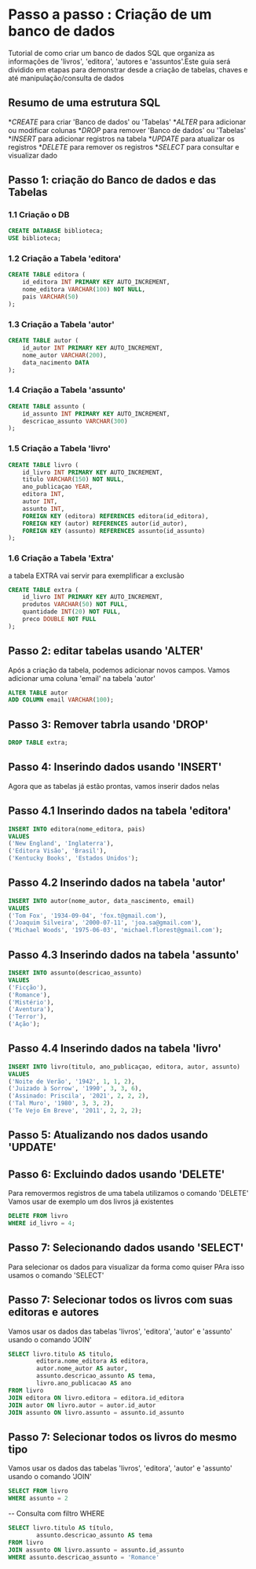 # Passo a passo : Criação de um banco de dados
Tutorial de como criar um banco de dados SQL que organiza as informações de 'livros', 'editora', 'autores e 'assuntos'.Este guia será dividido em etapas para demonstrar desde a criação de tabelas, chaves e até manipulação/consulta de dados

## Resumo de uma estrutura SQL

*_CREATE_ para criar 'Banco de dados' ou 'Tabelas'
*_ALTER_ para adicionar ou modificar colunas
*_DROP_ para remover 'Banco de dados' ou 'Tabelas'
*_INSERT_ para adicionar registros na tabela
*_UPDATE_ para atualizar os registros
*_DELETE_ para remover os registros
*_SELECT_ para consultar e visualizar dado

## Passo 1: criação do Banco de dados e das Tabelas
### 1.1 Criação o DB

```SQL
CREATE DATABASE biblioteca;
USE biblioteca;
```

### 1.2 Criação a Tabela 'editora'

```SQL
CREATE TABLE editora (
    id_editora INT PRIMARY KEY AUTO_INCREMENT,
    nome_editora VARCHAR(100) NOT NULL,
    pais VARCHAR(50)
);
```
### 1.3 Criação a Tabela 'autor'

```SQL
CREATE TABLE autor (
    id_autor INT PRIMARY KEY AUTO_INCREMENT,
    nome_autor VARCHAR(200),
    data_nacimento DATA
);
```

### 1.4 Criação a Tabela 'assunto'

```SQL
CREATE TABLE assunto (
    id_assunto INT PRIMARY KEY AUTO_INCREMENT,
    descricao_assunto VARCHAR(300)
);
```
### 1.5 Criação a Tabela 'livro'

```SQL
CREATE TABLE livro (
    id_livro INT PRIMARY KEY AUTO_INCREMENT,
    titulo VARCHAR(150) NOT NULL,
    ano_publicaçao YEAR,
    editora INT,
    autor INT,
    assunto INT,
    FOREIGN KEY (editora) REFERENCES editora(id_editora),
    FOREIGN KEY (autor) REFERENCES autor(id_autor),
    FOREIGN KEY (assunto) REFERENCES assunto(id_assunto)
);
```
### 1.6 Criação a Tabela 'Extra'
a tabela EXTRA vai servir para exemplificar a exclusão

```SQL
CREATE TABLE extra (
    id_livro INT PRIMARY KEY AUTO_INCREMENT,
    produtos VARCHAR(50) NOT FULL,
    quantidade INT(20) NOT FULL,
    preco DOUBLE NOT FULL
);
```
## Passo 2: editar tabelas usando 'ALTER'
Após a criação da tabela, podemos adicionar novos campos. Vamos adicionar uma coluna 'email' na tabela 'autor'

```SQL
ALTER TABLE autor
ADD COLUMN email VARCHAR(100);
```
## Passo 3: Remover tabrla usando 'DROP'

```SQL
DROP TABLE extra;
```

## Passo 4: Inserindo dados usando 'INSERT'
Agora que as tabelas já estão prontas, vamos inserir dados nelas

## Passo 4.1 Inserindo dados na tabela 'editora'

```SQL
INSERT INTO editora(nome_editora, pais)
VALUES
('New England', 'Inglaterra'),
('Editora Visão', 'Brasil'),
('Kentucky Books', 'Estados Unidos');
```

## Passo 4.2 Inserindo dados na tabela 'autor'

```SQL
INSERT INTO autor(nome_autor, data_nascimento, email)
VALUES
('Tom Fox', '1934-09-04', 'fox.t@gmail.com'),
('Joaquim Silveira', '2000-07-11', 'joa.sa@gmail.com'),
('Michael Woods', '1975-06-03', 'michael.florest@gmail.com');
```

## Passo 4.3 Inserindo dados na tabela 'assunto'

```SQL
INSERT INTO assunto(descricao_assunto)
VALUES
('Ficção'),
('Romance'),
('Mistério'),
('Aventura'),
('Terror'),
('Ação');
```

## Passo 4.4 Inserindo dados na tabela 'livro'

```SQL
INSERT INTO livro(titulo, ano_publicaçao, editora, autor, assunto)
VALUES
('Noite de Verão', '1942', 1, 1, 2),
('Juizado à Sorrow', '1990', 3, 3, 6),
('Assinado: Priscila', '2021', 2, 2, 2),
('Tal Muro', '1980', 3, 3, 2),
('Te Vejo Em Breve', '2011', 2, 2, 2);
```

## Passo 5: Atualizando nos dados usando 'UPDATE'

## Passo 6: Excluindo dados usando 'DELETE'
Para removermos registros de uma tabela utilizamos o comando 'DELETE'
Vamos usar de exemplo um dos livros já existentes

```SQL
DELETE FROM livro
WHERE id_livro = 4;
```

## Passo 7: Selecionando dados usando 'SELECT'
Para selecionar os dados para visualizar da forma como quiser
PAra isso usamos o comando 'SELECT'

## Passo 7: Selecionar todos os livros com suas editoras e autores
Vamos usar os dados das tabelas 'livros', 'editora', 'autor' e 'assunto' usando o comando 'JOIN'

```SQL
SELECT livro.titulo AS titulo,
        editora.nome_editora AS editora,
        autor.nome_autor AS autor,
        assunto.descricao_assunto AS tema,
        livro.ano_publicacao AS ano
FROM livro
JOIN editora ON livro.editora = editora.id_editora
JOIN autor ON livro.autor = autor.id_autor
JOIN assunto ON livro.assunto = assunto.id_assunto
```

## Passo 7: Selecionar todos os livros do mesmo tipo
Vamos usar os dados das tabelas 'livros', 'editora', 'autor' e 'assunto' usando o comando 'JOIN'

```SQL
SELECT FROM livro
WHERE assunto = 2
```

-- Consulta com filtro WHERE

```SQL
SELECT livro.titulo AS título,
        assunto.descricao_assunto AS tema
FROM livro
JOIN assunto ON livro.assunto = assunto.id_assunto
WHERE assunto.descricao_assunto = 'Romance'
```